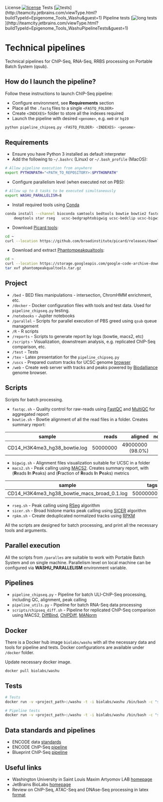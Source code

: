 License [![license](https://img.shields.io/github/license/mashape/apistatus.svg)](https://opensource.org/licenses/MIT)
Tests [![tests](http://teamcity.jetbrains.com/app/rest/builds/buildType:(id:Epigenome_Tools_Washu)/statusIcon)](http://teamcity.jetbrains.com/viewType.html?buildTypeId=Epigenome_Tools_Washu&guest=1)
Pipeline tests [![long tests](http://teamcity.jetbrains.com/app/rest/builds/buildType:(id:Epigenome_Tools_WashuPipelineTests)/statusIcon)](http://teamcity.jetbrains.com/viewType.html?buildTypeId=Epigenome_Tools_WashuPipelineTests&guest=1)  

Technical pipelines
===================
Technical pipelines for ChIP-Seq, RNA-Seq, RRBS processing on Portable Batch System (qsub).

How do I launch the pipeline?
--------------------------
Follow these instructions to launch ChIP-Seq pipeline:
* Configure environment, see **Requirements** section
* Place all the `.fastq` files to a single `<FASTQ_FOLDER>`
* Create `<INDEXES>` folder to store all the indexes required
* Launch the pipeline with desired `<genome>`, e.g. `mm9` or `hg19` 
```bash
python pipeline_chipseq.py <FASTQ_FOLDER> <INDEXES> <genome>
```

Requirements
------------
* Ensure you have Python 3 installed as default interpreter 
* Add the following to `~/.bashrc` (Linux) or `~/.bash_profile` (MacOS):
```bash
# Allow pipeline execution from anywhere
export PYTHONPATH="<PATH_TO_REPOSITORY>:$PYTHONPATH"
```
* Configure parallelism level (when executed not on PBS):
```bash
# Allow up to 8 tasks to be executed simultaneously
export WASHU_PARALLELISM=8
```

* Install required tools using [Conda](https://conda.io/docs/)
```bash
conda install --channel bioconda samtools bedtools bowtie bowtie2 fastqc sra-tools macs2 \
    deeptools star rseg   ucsc-bedgraphtobigwig ucsc-bedclip ucsc-bigwigaverageoverbed
```
* Download [Picard tools](https://github.com/broadinstitute/picard):
```bash
cd ~ 
curl --location https://github.com/broadinstitute/picard/releases/download/2.10.7/picard.jar --output ~/picard.jar
```
* Download and extract [Phantompeakqualtools](https://github.com/kundajelab/phantompeakqualtools):
```bash
cd ~
curl --location https://storage.googleapis.com/google-code-archive-downloads/v2/code.google.com/phantompeakqualtools/ccQualityControl.v.1.1.tar.gz --output phantompeakqualtools.tar.gz 
tar xvf phantompeakqualtools.tar.gz
```
Project
-------

* `/bed`            - BED files manipulations - intersection, ChromHMM enrichment, etc.
* `/docker`         - Docker configuration files with tools and test data. Used for `pipeline_chipseq.py` testing.
* `/notebooks`      - Jupiter notebooks
* `/parallel`       - Scripts for parallel execution of PBS greed using `qsub` queue management
* `/R`              - R scripts
* `/reports`        - Scripts to generate report by logs (bowtie, macs2, etc) 
* `/scripts`        - Visualization, downstream analysis, e.g. replicated ChIP-Seq comparison, etc.
* `/test`           - Tests
* `/tex`            - Latex presentation for the `pipeline_chipseq.py`
* `/uscs`           - Prepared custom tracks for UCSC genome [browser](https://genome.ucsc.edu/)
* `/web`            - Create web server with tracks and peaks powered by [Biodalliance](http://www.biodalliance.org/) genome browser.


Scripts
-------
Scripts for batch processing.
* `fastqc.sh`   - Quality control for raw-reads using [FastQC](http://www.bioinformatics.babraham.ac.uk/projects/fastqc/) 
and [MultiQC](http://multiqc.info/) for aggregated report  
* `bowtie.sh`   - Bowtie alignment of all the read files in a folder. Creates summary report:

| sample |  reads | aligned | not_aligned | supressed |
| ------------- |-------------:| -----:| -----:| -----:|
| CD14_H3K4me3_hg38_bowtie.log| 50000000 | 49000000  (98.0%) | 300000 (0.6%) | 7000000 (1.4%) |  
* `bigwig.sh`   - Alignment files visualization suitable for UCSC in a folder
* `macs2.sh`    - Peak calling using [MACS2](https://github.com/taoliu/MACS). 
Creates summary report, with (**R**eads **I**n **P**eaks) and (**F**raction of **R**eads **I**n **P**eaks) metrics

| sample |  tags | redundant_rate | paired_peaks | fragment| alternatives | peaks| rip| frip |
| ------------- |-------------:| -----:| -----:| -----:|-----:|-----:|-----:|-----:|
| CD14_H3K4me3_hg38_bowtie_macs_broad_0.1.log| 50000000 | 0.1 | 20500 | 150 | 3,150 | 40000 | 3500000 | 70 |
* `rseg.sh`     - Peak calling using [RSeg](https://academic.oup.com/bioinformatics/article/27/6/870/236489/Identifying-dispersed-epigenomic-domains-from-ChIP) algorithm
* `sicer.sh`    - Broad histone marks peak calling using [SICER](https://www.ncbi.nlm.nih.gov/pmc/articles/PMC2732366/) algorithm
* `rpkm.sh`     - Create deduplicated normalized tracks using [RPKM](http://www.rna-seqblog.com/rpkm-fpkm-and-tpm-clearly-explained/)				

All the scripts are designed for batch processing, and print all the necessary tools and arguments.

Parallel execution
------------------
All the scripts from `/paralles` are suitable to work with Portable Batch System and on single machine.
Parallelism level on local machine can be configured via **WASHU_PARALLELISM** environment variable.
 
Pipelines
---------
* `pipeline_chipseq.py`         - Pipeline for batch ULI-ChIP-Seq processing, including QC, alignment, peak calling
* `pipeline_utils.py`           - Pipeline for batch RNA-Seq data processing
* `scripts/chipseq_diff.sh`     - Pipeline for replicated ChIP-Seq comparison using MACS2, [DiffBind](http://www.nature.com/nature/journal/v481/n7381/full/nature10730.html), 
[ChIPDiff](https://academic.oup.com/bioinformatics/article/24/20/2344/258202/An-HMM-approach-to-genome-wide-identification-of), 
[MANorm](https://www.ncbi.nlm.nih.gov/pubmed/22424423)

Docker
------
There is a Docker hub image `biolabs/washu` with all the necessary data and tools for pipeline and tests.
Docker configurations are available under `/docker` folder.

Update necessary docker image.
```bash
docker pull biolabs/washu
```


Tests
-----
```bash
# Tests
docker run -v <project_path>:/washu -t -i biolabs/washu /bin/bash -c "source activate py3.5 && cd /washu && bash test.sh"

# Pipeline tests 
docker run -v <project_path>:/washu -t -i biolabs/washu /bin/bash -c "source activate py3.5 && cd /washu && bash test_pipeline.sh"
```

Data standards and pipelines
--------------
* ENCODE data [standards](https://www.encodeproject.org/data-standards/)
* ENCODE ChIP-Seq [pipeline](https://github.com/ENCODE-DCC/chip-seq-pipeline)
* Blueprint ChIP-Seq [pipeline](http://dcc.blueprint-epigenome.eu/#/md/chip_seq_grch38)

Useful links
------------
* Washington University in Saint Louis Maxim Artyomov LAB [homepage](https://artyomovlab.wustl.edu/site/) 
* JetBrains BioLabs [homepage](https://research.jetbrains.org/groups/biolabs)
* Review on ChIP-Seq, ATAC-Seq and DNAse-Seq processing in latex [format](https://github.com/olegs/bioinformatics)